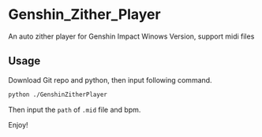 # Genshin_Zither_Player
An auto zither player for Genshin Impact Winows Version, support midi files

## Usage

Download Git repo and python, then input following command.   
```bash
python ./GenshinZitherPlayer
```
Then input the `path` of `.mid` file and bpm.

Enjoy!